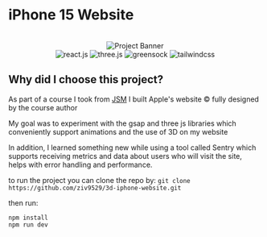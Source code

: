 # iPhone 15 Website

<div align="center">
  <br />
      <img src="https://i.postimg.cc/37PnQw8n/Image-from.png" alt="Project Banner">
  <br />

  <div>
    <img src="https://img.shields.io/badge/-React_JS-black?style=for-the-badge&logoColor=white&logo=react&color=61DAFB" alt="react.js" />
    <img src="https://img.shields.io/badge/-Three_JS-black?style=for-the-badge&logoColor=white&logo=threedotjs&color=000000" alt="three.js" />
    <img src="https://img.shields.io/badge/-GSAP-black?style=for-the-badge&logoColor=white&logo=greensock&color=88CE02" alt="greensock" />
    <img src="https://img.shields.io/badge/-Tailwind_CSS-black?style=for-the-badge&logoColor=white&logo=tailwindcss&color=06B6D4" alt="tailwindcss" />
  </div>
</div>

## Why did I choose this project?

As part of a course I took from [JSM](https://www.jsmastery.pro/) I built Apple's website
© fully designed by the course author

My goal was to experiment with the gsap and three js libraries which conveniently support animations and the use of 3D on my website

In addition, I learned something new while using a tool called Sentry which supports receiving metrics and data about users who will visit the site, helps with error handling and performance.

to run the project you can clone the repo by: `git clone https://github.com/ziv9529/3d-iphone-website.git`

then run:

```
npm install
npm run dev
```
